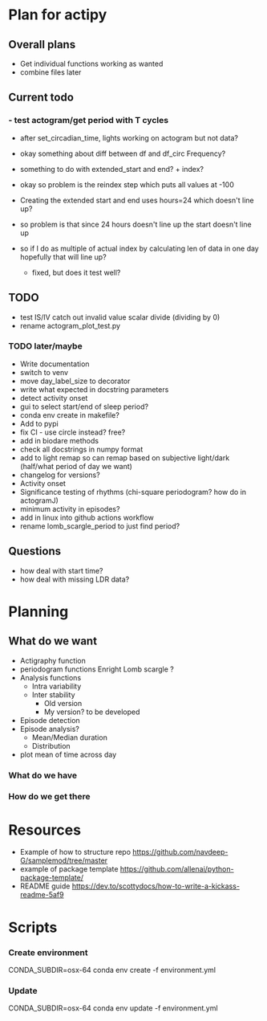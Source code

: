 # Plan for actipy

## Overall plans
- Get individual functions working as wanted
- combine files later 

## Current todo 

### - test actogram/get period with T cycles 
- after set_circadian_time, lights working on actogram but not data?
- okay something about diff between df and df_circ
Frequency? 
- something to do with extended_start and end? + index? 
- okay so problem is the reindex step which puts all values at -100

- Creating the extended start and end uses hours=24 which doesn't line up?
- so problem is that since 24 hours doesn't line up the start doesn't line up
- so if I do as multiple of actual index by calculating len of data in one day
  hopefully that will line up? 
  - fixed, but does it test well? 

## TODO
- test IS/IV catch out invalid value scalar divide (dividing by 0)
- rename actogram_plot_test.py

### TODO later/maybe
- Write documentation
- switch to venv 
- move day_label_size to decorator 
- write what expected in docstring parameters 
- detect activity onset 
- gui to select start/end of sleep period? 
- conda env create in makefile?
- Add to pypi
- fix CI - use circle instead? free? 
- add in biodare methods 
- check all docstrings in numpy format 
- add to light remap so can remap based on subjective light/dark (half/what
period of day we want) 
- changelog for versions? 
- Activity onset 
- Significance testing of rhythms (chi-square periodogram? how do in actogramJ)
- minimum activity in episodes? 
- add in linux into github actions workflow
- rename lomb_scargle_period to just find period?

## Questions
- how deal with start time? 
- how deal with missing LDR data? 



# Planning 
## What do we want 

- Actigraphy function
- periodogram functions
    Enright
    Lomb scargle
    ?
- Analysis functions
    - Intra variability
    - Inter stability
        - Old version
        - My version? to be developed 
- Episode detection
- Episode analysis?
    - Mean/Median duration
    - Distribution
- plot mean of time across day


### What do we have
 



### How do we get there
# Resources 

- Example of how to structure repo 
https://github.com/navdeep-G/samplemod/tree/master 
- example of package template
https://github.com/allenai/python-package-template/
- README guide
https://dev.to/scottydocs/how-to-write-a-kickass-readme-5af9

# Scripts 
### Create environment
CONDA_SUBDIR=osx-64 conda env create -f environment.yml

### Update 
CONDA_SUBDIR=osx-64 conda env update -f environment.yml
